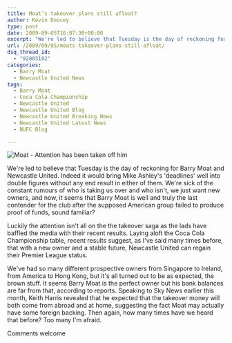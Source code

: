 ```yaml
---
title: Moat’s takeover plans still afloat?
author: Kevin Doocey
type: post
date: 2009-09-05T16:07:30+00:00
excerpt: "We're led to believe that Tuesday is the day of reckoning for Barry Moat and Newcastle United. Indeed it would.."
url: /2009/09/05/moats-takeover-plans-still-afloat/
dsq_thread_id:
  - "92803182"
categories:
  - Barry Moat
  - Newcastle United News
tags:
  - Barry Moat
  - Coca Cola Championship
  - Newcastle United
  - Newcastle United Blog
  - Newcastle United Breaking News
  - Newcastle United Latest News
  - NUFC Blog

---
```

![Moat - Attention has been taken off him](https://static.guim.co.uk/sys-images/Football/Pix/pictures/2009/8/24/1251109113926/Mike-Ashley-and-Barry-Moa-001.jpg)

We're led to believe that Tuesday is the day of reckoning for Barry Moat and Newcastle United. Indeed it would bring Mike Ashley's 'deadlines' well into double figures without any end result in either of them. We're sick of the constant rumours of who is taking us over and who isn't, we just want new owners, and now, it seems that Barry Moat is well and truly the last  contender for the club after the supposed American group failed to produce proof of funds, sound familiar?

Luckily the attention isn't all on the the takeover saga as the lads have baffled the media with their recent results. Laying aloft the Coca Cola Championship table, recent results suggest, as I've said many times before, that with a new owner and a stable future, Newcastle United can regain their Premier League status.

We've had so many different prospective owners from Singapore to Ireland, from America to Hong Kong, but it's all turned out to be as expected, the brown stuff. It seems Barry Moat is the perfect owner but his bank balances are far from that, according to reports. Speaking to Sky News earlier this month, Keith Harris revealed that he expected that the takeover money will both come from abroad and at home, suggesting the fact Moat may actually have some foreign backing. Then again, how many times have we heard that before? Too many I'm afraid.

Comments welcome
